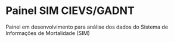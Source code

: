 # Painel SIM CIEVS/GADNT

Painel em desenvolvimento para análise dos dados do Sistema de Informações de Mortalidade (SIM)